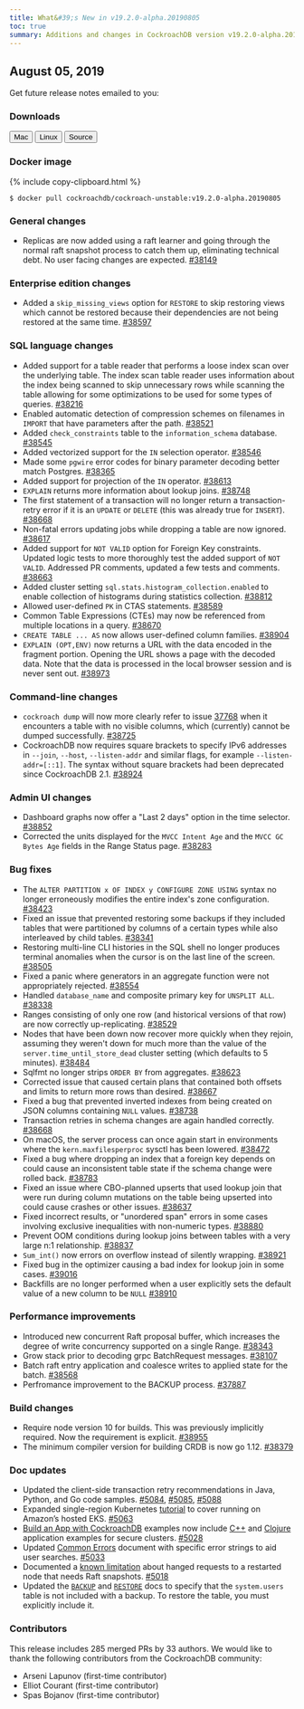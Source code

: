 ```yaml
---
title: What&#39;s New in v19.2.0-alpha.20190805
toc: true
summary: Additions and changes in CockroachDB version v19.2.0-alpha.20190805 since version v19.2.0-alpha.20190701
---
```


## August 05, 2019

Get future release notes emailed to you:

<div class="hubspot-install-form install-form-1 clearfix">
    <script>
        hbspt.forms.create({
            css: '',
            cssClass: 'install-form',
            portalId: '1753393',
            formId: '39686297-81d2-45e7-a73f-55a596a8d5ff',
            formInstanceId: 1,
            target: '.install-form-1'
        });
    </script>
</div>

### Downloads

<div id="os-tabs" class="clearfix">
    <a href="https://binaries.cockroachdb.com/cockroach-v19.2.0-alpha.20190805.darwin-10.9-amd64.tgz"><button id="mac" data-eventcategory="mac-binary-release-notes">Mac</button></a>
    <a href="https://binaries.cockroachdb.com/cockroach-v19.2.0-alpha.20190805.linux-amd64.tgz"><button id="linux" data-eventcategory="linux-binary-release-notes">Linux</button></a>
    <a href="https://binaries.cockroachdb.com/cockroach-v19.2.0-alpha.20190805.src.tgz"><button id="source" data-eventcategory="source-release-notes">Source</button></a>
</div>

### Docker image

{% include copy-clipboard.html %}
~~~shell
$ docker pull cockroachdb/cockroach-unstable:v19.2.0-alpha.20190805
~~~


### General changes

- Replicas are now added using a raft learner and going through the normal raft snapshot process to catch them up, eliminating technical debt. No user facing changes are expected. [#38149][#38149]

### Enterprise edition changes

- Added a `skip_missing_views` option for `RESTORE` to skip restoring views which cannot be restored because their dependencies are not being restored at the same time. [#38597][#38597]

### SQL language changes

- Added support for a table reader that performs a loose index scan over the underlying table. The index scan table reader uses information about the index being scanned to skip unnecessary rows while scanning the table allowing for some optimizations to be used for some types of queries. [#38216][#38216]
- Enabled automatic detection of compression schemes on filenames in `IMPORT` that have parameters after the path. [#38521][#38521]
- Added `check_constraints` table to the `information_schema` database. [#38545][#38545]
- Added vectorized support for the `IN` selection operator. [#38546][#38546]
- Made some `pgwire` error codes for binary parameter decoding better match Postgres. [#38365][#38365]
- Added support for projection of the `IN` operator. [#38613][#38613]
- `EXPLAIN` returns more information about lookup joins. [#38748][#38748]
- The first statement of a transaction will no longer return a transaction-retry error if it is an `UPDATE` or `DELETE` (this was already true for `INSERT`). [#38668][#38668]
- Non-fatal errors updating jobs while dropping a table are now ignored. [#38617][#38617]
- Added support for `NOT VALID` option for Foreign Key constraints. Updated logic tests to more thoroughly test the added support of `NOT VALID`. Addressed PR comments, updated a few tests and comments. [#38663][#38663]
- Added cluster setting `sql.stats.histogram_collection.enabled` to enable collection of histograms during statistics collection. [#38812][#38812]
- Allowed user-defined `PK` in CTAS statements. [#38589][#38589]
- Common Table Expressions (CTEs) may now be referenced from multiple locations in a query. [#38670][#38670]
- `CREATE TABLE ... AS` now allows user-defined column families. [#38904][#38904]
- `EXPLAIN (OPT,ENV)` now returns a URL with the data encoded in the fragment portion. Opening the URL shows a page with the decoded data. Note that the data is processed in the local browser session and is never sent out. [#38973][#38973]

### Command-line changes

- `cockroach dump` will now more clearly refer to issue [37768](https://github.com/cockroachdb/cockroach/issues/37768) when it encounters a table with no visible columns, which (currently) cannot be dumped successfully. [#38725][#38725]
- CockroachDB now requires square brackets to specify IPv6 addresses in `--join`, `--host`, `--listen-addr` and similar flags, for example `--listen-addr=[::1]`. The syntax without square brackets had been deprecated since CockroachDB 2.1. [#38924][#38924]

### Admin UI changes

- Dashboard graphs now offer a "Last 2 days" option in the time selector. [#38852][#38852]
- Corrected the units displayed for the `MVCC Intent Age` and the `MVCC GC Bytes Age` fields in the Range Status page. [#38283][#38283]

### Bug fixes

- The `ALTER PARTITION x OF INDEX y CONFIGURE ZONE USING` syntax no longer erroneously modifies the entire index's zone configuration. [#38423][#38423]
- Fixed an issue that prevented restoring some backups if they included tables that were partitioned by columns of a certain types while also interleaved by child tables. [#38341][#38341]
- Restoring multi-line CLI histories in the SQL shell no longer produces terminal anomalies when the cursor is on the last line of the screen. [#38505][#38505]
- Fixed a panic where generators in an aggregate function were not appropriately rejected. [#38554][#38554]
- Handled `database_name` and composite primary key for `UNSPLIT ALL`. [#38338][#38338]
- Ranges consisting of only one row (and historical versions of that row) are now correctly up-replicating. [#38529][#38529]
- Nodes that have been down now recover more quickly when they rejoin, assuming they weren't down for much more than the value of the `server.time_until_store_dead` cluster setting (which defaults to 5 minutes). [#38484][#38484]
- Sqlfmt no longer strips `ORDER BY` from aggregates. [#38623][#38623]
- Corrected issue that caused certain plans that contained both offsets and limits to return more rows than desired. [#38667][#38667]
- Fixed a bug that prevented inverted indexes from being created on JSON columns containing `NULL` values. [#38738][#38738]
- Transaction retries in schema changes are again handled correctly. [#38668][#38668]
- On macOS, the server process can once again start in environments where the `kern.maxfilesperproc` sysctl has been lowered. [#38472][#38472]
- Fixed a bug where dropping an index that a foreign key depends on could cause an inconsistent table state if the schema change were rolled back. [#38783][#38783]
- Fixed an issue where CBO-planned upserts that used lookup join that were run during column mutations on the table being upserted into could cause crashes or other issues. [#38637][#38637]
- Fixed incorrect results, or "unordered span" errors in some cases involving exclusive inequalities with non-numeric types. [#38880][#38880]
- Prevent OOM conditions during lookup joins between tables with a very large n:1 relationship. [#38837][#38837]
- `Sum_int()` now errors on overflow instead of silently wrapping. [#38921][#38921]
- Fixed bug in the optimizer causing a bad index for lookup join in some cases. [#39016][#39016]
- Backfills are no longer performed when a user explicitly sets the default value of a new column to be `NULL` [#38910][#38910]

### Performance improvements

- Introduced new concurrent Raft proposal buffer, which increases the degree of write concurrency supported on a single Range. [#38343][#38343]
- Grow stack prior to decoding grpc BatchRequest messages. [#38107][#38107]
- Batch raft entry application and coalesce writes to applied state for the batch. [#38568][#38568]
- Perfromance improvement to the BACKUP process. [#37887][#37887]

### Build changes

- Require node version 10 for builds. This was previously implicitly required. Now the requirement is explicit. [#38955][#38955]
- The minimum compiler version for building CRDB is now go 1.12. [#38379][#38379]

### Doc updates

- Updated the client-side transaction retry recommendations in Java, Python, and Go code samples. [#5084](#5084), [#5085](#5085), [#5088](#5088)
- Expanded single-region Kubernetes [tutorial](../v19.2/orchestrate-cockroachdb-with-kubernetes.html) to cover running on Amazon’s hosted EKS. [#5063](#5063)
- [Build an App with CockroachDB](../v19.2/build-an-app-with-cockroachdb.html) examples now include [C++](../v19.2/build-a-c++-app-with-cockroachdb.html) and [Clojure](../v19.2/build-a-clojure-app-with-cockroachdb.html) application examples for secure clusters. [#5028](#5028)
- Updated [Common Errors](../v19.2/common-errors.html) document with specific error strings to aid user searches. [#5033](#5033)
- Documented a [known limitation](../v19.2/known-limitations.html) about hanged requests to a restarted node that needs Raft snapshots. [#5018](#5018)
- Updated the [`BACKUP`](../v19.2/backup.html) and [`RESTORE`](../v19.2/backup.html) docs to specify that the `system.users` table is not included with a backup. To restore the table, you must explicitly include it.

### Contributors

This release includes 285 merged PRs by 33 authors.
We would like to thank the following contributors from the CockroachDB community:

- Arseni Lapunov (first-time contributor)
- Elliot Courant (first-time contributor)
- Spas Bojanov (first-time contributor)

[#37887]: https://github.com/cockroachdb/cockroach/pull/37887
[#38008]: https://github.com/cockroachdb/cockroach/pull/38008
[#38107]: https://github.com/cockroachdb/cockroach/pull/38107
[#38149]: https://github.com/cockroachdb/cockroach/pull/38149
[#38216]: https://github.com/cockroachdb/cockroach/pull/38216
[#38283]: https://github.com/cockroachdb/cockroach/pull/38283
[#38338]: https://github.com/cockroachdb/cockroach/pull/38338
[#38341]: https://github.com/cockroachdb/cockroach/pull/38341
[#38343]: https://github.com/cockroachdb/cockroach/pull/38343
[#38365]: https://github.com/cockroachdb/cockroach/pull/38365
[#38379]: https://github.com/cockroachdb/cockroach/pull/38379
[#38382]: https://github.com/cockroachdb/cockroach/pull/38382
[#38423]: https://github.com/cockroachdb/cockroach/pull/38423
[#38472]: https://github.com/cockroachdb/cockroach/pull/38472
[#38484]: https://github.com/cockroachdb/cockroach/pull/38484
[#38505]: https://github.com/cockroachdb/cockroach/pull/38505
[#38521]: https://github.com/cockroachdb/cockroach/pull/38521
[#38529]: https://github.com/cockroachdb/cockroach/pull/38529
[#38545]: https://github.com/cockroachdb/cockroach/pull/38545
[#38546]: https://github.com/cockroachdb/cockroach/pull/38546
[#38554]: https://github.com/cockroachdb/cockroach/pull/38554
[#38568]: https://github.com/cockroachdb/cockroach/pull/38568
[#38589]: https://github.com/cockroachdb/cockroach/pull/38589
[#38597]: https://github.com/cockroachdb/cockroach/pull/38597
[#38613]: https://github.com/cockroachdb/cockroach/pull/38613
[#38617]: https://github.com/cockroachdb/cockroach/pull/38617
[#38623]: https://github.com/cockroachdb/cockroach/pull/38623
[#38637]: https://github.com/cockroachdb/cockroach/pull/38637
[#38663]: https://github.com/cockroachdb/cockroach/pull/38663
[#38667]: https://github.com/cockroachdb/cockroach/pull/38667
[#38668]: https://github.com/cockroachdb/cockroach/pull/38668
[#38670]: https://github.com/cockroachdb/cockroach/pull/38670
[#38725]: https://github.com/cockroachdb/cockroach/pull/38725
[#38738]: https://github.com/cockroachdb/cockroach/pull/38738
[#38748]: https://github.com/cockroachdb/cockroach/pull/38748
[#38783]: https://github.com/cockroachdb/cockroach/pull/38783
[#38812]: https://github.com/cockroachdb/cockroach/pull/38812
[#38837]: https://github.com/cockroachdb/cockroach/pull/38837
[#38852]: https://github.com/cockroachdb/cockroach/pull/38852
[#38870]: https://github.com/cockroachdb/cockroach/pull/38870
[#38880]: https://github.com/cockroachdb/cockroach/pull/38880
[#38886]: https://github.com/cockroachdb/cockroach/pull/38886
[#38890]: https://github.com/cockroachdb/cockroach/pull/38890
[#38904]: https://github.com/cockroachdb/cockroach/pull/38904
[#38910]: https://github.com/cockroachdb/cockroach/pull/38910
[#38921]: https://github.com/cockroachdb/cockroach/pull/38921
[#38924]: https://github.com/cockroachdb/cockroach/pull/38924
[#38955]: https://github.com/cockroachdb/cockroach/pull/38955
[#38973]: https://github.com/cockroachdb/cockroach/pull/38973
[#39016]: https://github.com/cockroachdb/cockroach/pull/39016
[#unknown]: https://github.com/cockroachdb/cockroach/pull/unknown
[3c8f4c16c]: https://github.com/cockroachdb/cockroach/commit/3c8f4c16c
[5bd37e8eb]: https://github.com/cockroachdb/cockroach/commit/5bd37e8eb
[61651a2b7]: https://github.com/cockroachdb/cockroach/commit/61651a2b7
[716c06d39]: https://github.com/cockroachdb/cockroach/commit/716c06d39
[9078c4e63]: https://github.com/cockroachdb/cockroach/commit/9078c4e63
[98e1eab84]: https://github.com/cockroachdb/cockroach/commit/98e1eab84
[9c4e4c0ee]: https://github.com/cockroachdb/cockroach/commit/9c4e4c0ee
[9d82cbb61]: https://github.com/cockroachdb/cockroach/commit/9d82cbb61
[b6930a651]: https://github.com/cockroachdb/cockroach/commit/b6930a651
[f8aaa9040]: https://github.com/cockroachdb/cockroach/commit/f8aaa9040
[ff92feb63]: https://github.com/cockroachdb/cockroach/commit/ff92feb63
